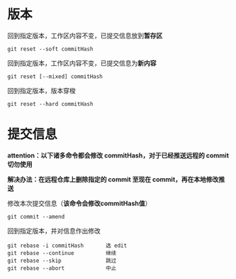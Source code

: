 # 版本

回到指定版本，工作区内容不变，已提交信息放到**暂存区**

```shell
git reset --soft commitHash
```

回到指定版本，工作区内容不变，已提交信息为**新内容**

```shell
git reset [--mixed] commitHash
```

回到指定版本，版本穿梭

```shell
git reset --hard commitHash
```



# 提交信息

**attention：以下诸多命令都会修改 commitHash，对于已经推送远程的 commit 切勿使用**

**解决办法：在远程仓库上删除指定的 commit 至现在 commit，再在本地修改推送**



修改本次提交信息（**该命令会修改commitHash值**）

```shell
git commit --amend
```

回到指定版本，并对信息作出修改

```shell
git rebase -i commitHash       选 edit
git rebase --continue          继续
git rebase --skip              跳过
git rebase --abort             中止
```

